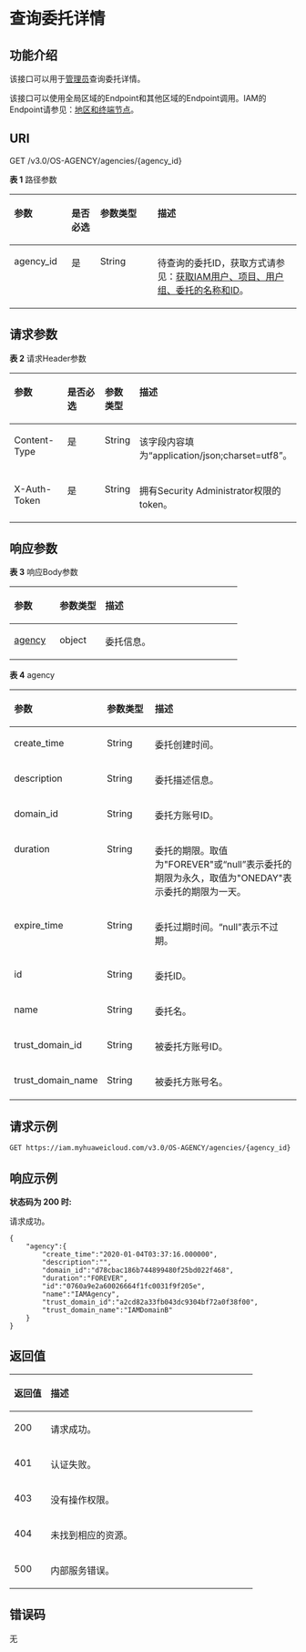 # 查询委托详情<a name="zh-cn_topic_0079467615"></a>

## 功能介绍<a name="zh-cn_topic_0222594351_section158801471553"></a>

该接口可以用于[管理员](https://support.huaweicloud.com/usermanual-iam/zh-cn_topic_0079496985.html)查询委托详情。

该接口可以使用全局区域的Endpoint和其他区域的Endpoint调用。IAM的Endpoint请参见：[地区和终端节点](https://developer.huaweicloud.com/endpoint?IAM)。

## URI<a name="zh-cn_topic_0222594351_section15881144716556"></a>

GET /v3.0/OS-AGENCY/agencies/\{agency\_id\}

**表 1**  路径参数

<a name="zh-cn_topic_0222594351_table68821047165520"></a>
<table><thead align="left"><tr id="zh-cn_topic_0222594351_row28811647155518"><th class="cellrowborder" valign="top" width="20%" id="mcps1.2.5.1.1"><p id="zh-cn_topic_0222594351_p198821947145510"><a name="zh-cn_topic_0222594351_p198821947145510"></a><a name="zh-cn_topic_0222594351_p198821947145510"></a>参数</p>
</th>
<th class="cellrowborder" valign="top" width="10%" id="mcps1.2.5.1.2"><p id="zh-cn_topic_0222594351_p18884114745516"><a name="zh-cn_topic_0222594351_p18884114745516"></a><a name="zh-cn_topic_0222594351_p18884114745516"></a>是否必选</p>
</th>
<th class="cellrowborder" valign="top" width="20%" id="mcps1.2.5.1.3"><p id="zh-cn_topic_0222594351_p28841947165516"><a name="zh-cn_topic_0222594351_p28841947165516"></a><a name="zh-cn_topic_0222594351_p28841947165516"></a>参数类型</p>
</th>
<th class="cellrowborder" valign="top" width="50%" id="mcps1.2.5.1.4"><p id="zh-cn_topic_0222594351_p688564717555"><a name="zh-cn_topic_0222594351_p688564717555"></a><a name="zh-cn_topic_0222594351_p688564717555"></a>描述</p>
</th>
</tr>
</thead>
<tbody><tr id="zh-cn_topic_0222594351_row78821347135513"><td class="cellrowborder" valign="top" width="20%" headers="mcps1.2.5.1.1 "><p id="zh-cn_topic_0222594351_p58861047125517"><a name="zh-cn_topic_0222594351_p58861047125517"></a><a name="zh-cn_topic_0222594351_p58861047125517"></a>agency_id</p>
</td>
<td class="cellrowborder" valign="top" width="10%" headers="mcps1.2.5.1.2 "><p id="zh-cn_topic_0222594351_p78861247185510"><a name="zh-cn_topic_0222594351_p78861247185510"></a><a name="zh-cn_topic_0222594351_p78861247185510"></a>是</p>
</td>
<td class="cellrowborder" valign="top" width="20%" headers="mcps1.2.5.1.3 "><p id="zh-cn_topic_0222594351_p11887747195510"><a name="zh-cn_topic_0222594351_p11887747195510"></a><a name="zh-cn_topic_0222594351_p11887747195510"></a>String</p>
</td>
<td class="cellrowborder" valign="top" width="50%" headers="mcps1.2.5.1.4 "><p id="zh-cn_topic_0222594351_p4887124715552"><a name="zh-cn_topic_0222594351_p4887124715552"></a><a name="zh-cn_topic_0222594351_p4887124715552"></a>待查询的委托ID，获取方式请参见：<a href="获取IAM用户-项目-用户组-委托的名称和ID.md">获取IAM用户、项目、用户组、委托的名称和ID</a>。</p>
</td>
</tr>
</tbody>
</table>

## 请求参数<a name="zh-cn_topic_0222594351_section588754715518"></a>

**表 2**  请求Header参数

<a name="zh-cn_topic_0222594351_HeaderParameter"></a>
<table><thead align="left"><tr id="zh-cn_topic_0222594351_row17888247175512"><th class="cellrowborder" valign="top" width="20%" id="mcps1.2.5.1.1"><p id="zh-cn_topic_0222594351_p128891247105518"><a name="zh-cn_topic_0222594351_p128891247105518"></a><a name="zh-cn_topic_0222594351_p128891247105518"></a>参数</p>
</th>
<th class="cellrowborder" valign="top" width="20%" id="mcps1.2.5.1.2"><p id="zh-cn_topic_0222594351_p1289094713554"><a name="zh-cn_topic_0222594351_p1289094713554"></a><a name="zh-cn_topic_0222594351_p1289094713554"></a>是否必选</p>
</th>
<th class="cellrowborder" valign="top" width="10%" id="mcps1.2.5.1.3"><p id="zh-cn_topic_0222594351_p7890154765514"><a name="zh-cn_topic_0222594351_p7890154765514"></a><a name="zh-cn_topic_0222594351_p7890154765514"></a>参数类型</p>
</th>
<th class="cellrowborder" valign="top" width="50%" id="mcps1.2.5.1.4"><p id="zh-cn_topic_0222594351_p4890104713553"><a name="zh-cn_topic_0222594351_p4890104713553"></a><a name="zh-cn_topic_0222594351_p4890104713553"></a>描述</p>
</th>
</tr>
</thead>
<tbody><tr id="zh-cn_topic_0222594351_row1888164775511"><td class="cellrowborder" valign="top" width="20%" headers="mcps1.2.5.1.1 "><p id="zh-cn_topic_0222594351_p1289119471553"><a name="zh-cn_topic_0222594351_p1289119471553"></a><a name="zh-cn_topic_0222594351_p1289119471553"></a>Content-Type</p>
</td>
<td class="cellrowborder" valign="top" width="20%" headers="mcps1.2.5.1.2 "><p id="zh-cn_topic_0222594351_p1189144712552"><a name="zh-cn_topic_0222594351_p1189144712552"></a><a name="zh-cn_topic_0222594351_p1189144712552"></a>是</p>
</td>
<td class="cellrowborder" valign="top" width="10%" headers="mcps1.2.5.1.3 "><p id="zh-cn_topic_0222594351_p1489164735517"><a name="zh-cn_topic_0222594351_p1489164735517"></a><a name="zh-cn_topic_0222594351_p1489164735517"></a>String</p>
</td>
<td class="cellrowborder" valign="top" width="50%" headers="mcps1.2.5.1.4 "><p id="zh-cn_topic_0222594351_p08921147185514"><a name="zh-cn_topic_0222594351_p08921147185514"></a><a name="zh-cn_topic_0222594351_p08921147185514"></a>该字段内容填为“application/json;charset=utf8”。</p>
</td>
</tr>
<tr id="zh-cn_topic_0222594351_row4888547145510"><td class="cellrowborder" valign="top" width="20%" headers="mcps1.2.5.1.1 "><p id="zh-cn_topic_0222594351_p58929479558"><a name="zh-cn_topic_0222594351_p58929479558"></a><a name="zh-cn_topic_0222594351_p58929479558"></a>X-Auth-Token</p>
</td>
<td class="cellrowborder" valign="top" width="20%" headers="mcps1.2.5.1.2 "><p id="zh-cn_topic_0222594351_p889254710554"><a name="zh-cn_topic_0222594351_p889254710554"></a><a name="zh-cn_topic_0222594351_p889254710554"></a>是</p>
</td>
<td class="cellrowborder" valign="top" width="10%" headers="mcps1.2.5.1.3 "><p id="zh-cn_topic_0222594351_p5893124775517"><a name="zh-cn_topic_0222594351_p5893124775517"></a><a name="zh-cn_topic_0222594351_p5893124775517"></a>String</p>
</td>
<td class="cellrowborder" valign="top" width="50%" headers="mcps1.2.5.1.4 "><p id="zh-cn_topic_0222594351_p38931647115518"><a name="zh-cn_topic_0222594351_p38931647115518"></a><a name="zh-cn_topic_0222594351_p38931647115518"></a>拥有Security Administrator权限的token。</p>
</td>
</tr>
</tbody>
</table>

## 响应参数<a name="zh-cn_topic_0222594351_section489344735515"></a>

**表 3**  响应Body参数

<a name="zh-cn_topic_0222594351_responseParameter"></a>
<table><thead align="left"><tr id="zh-cn_topic_0222594351_row7894104705516"><th class="cellrowborder" valign="top" width="20%" id="mcps1.2.4.1.1"><p id="zh-cn_topic_0222594351_p198954479554"><a name="zh-cn_topic_0222594351_p198954479554"></a><a name="zh-cn_topic_0222594351_p198954479554"></a>参数</p>
</th>
<th class="cellrowborder" valign="top" width="20%" id="mcps1.2.4.1.2"><p id="zh-cn_topic_0222594351_p189520474551"><a name="zh-cn_topic_0222594351_p189520474551"></a><a name="zh-cn_topic_0222594351_p189520474551"></a>参数类型</p>
</th>
<th class="cellrowborder" valign="top" width="60%" id="mcps1.2.4.1.3"><p id="zh-cn_topic_0222594351_p78965474556"><a name="zh-cn_topic_0222594351_p78965474556"></a><a name="zh-cn_topic_0222594351_p78965474556"></a>描述</p>
</th>
</tr>
</thead>
<tbody><tr id="zh-cn_topic_0222594351_row78944473555"><td class="cellrowborder" valign="top" width="20%" headers="mcps1.2.4.1.1 "><p id="zh-cn_topic_0222594351_p188961247175519"><a name="zh-cn_topic_0222594351_p188961247175519"></a><a name="zh-cn_topic_0222594351_p188961247175519"></a><a href="#zh-cn_topic_0222594351_response_Rs121AgenciesArritem">agency</a></p>
</td>
<td class="cellrowborder" valign="top" width="20%" headers="mcps1.2.4.1.2 "><p id="zh-cn_topic_0222594351_p889664710559"><a name="zh-cn_topic_0222594351_p889664710559"></a><a name="zh-cn_topic_0222594351_p889664710559"></a>object</p>
</td>
<td class="cellrowborder" valign="top" width="60%" headers="mcps1.2.4.1.3 "><p id="zh-cn_topic_0222594351_p4897547165514"><a name="zh-cn_topic_0222594351_p4897547165514"></a><a name="zh-cn_topic_0222594351_p4897547165514"></a>委托信息。</p>
</td>
</tr>
</tbody>
</table>

**表 4**  agency

<a name="zh-cn_topic_0222594351_response_Rs121AgenciesArritem"></a>
<table><thead align="left"><tr id="zh-cn_topic_0222594351_row28983473552"><th class="cellrowborder" valign="top" width="20%" id="mcps1.2.4.1.1"><p id="zh-cn_topic_0222594351_p98991647185516"><a name="zh-cn_topic_0222594351_p98991647185516"></a><a name="zh-cn_topic_0222594351_p98991647185516"></a>参数</p>
</th>
<th class="cellrowborder" valign="top" width="20%" id="mcps1.2.4.1.2"><p id="zh-cn_topic_0222594351_p590044795516"><a name="zh-cn_topic_0222594351_p590044795516"></a><a name="zh-cn_topic_0222594351_p590044795516"></a>参数类型</p>
</th>
<th class="cellrowborder" valign="top" width="60%" id="mcps1.2.4.1.3"><p id="zh-cn_topic_0222594351_p2900247135518"><a name="zh-cn_topic_0222594351_p2900247135518"></a><a name="zh-cn_topic_0222594351_p2900247135518"></a>描述</p>
</th>
</tr>
</thead>
<tbody><tr id="zh-cn_topic_0222594351_row2898347115514"><td class="cellrowborder" valign="top" width="20%" headers="mcps1.2.4.1.1 "><p id="zh-cn_topic_0222594351_p18900747115511"><a name="zh-cn_topic_0222594351_p18900747115511"></a><a name="zh-cn_topic_0222594351_p18900747115511"></a>create_time</p>
</td>
<td class="cellrowborder" valign="top" width="20%" headers="mcps1.2.4.1.2 "><p id="zh-cn_topic_0222594351_p69011347125515"><a name="zh-cn_topic_0222594351_p69011347125515"></a><a name="zh-cn_topic_0222594351_p69011347125515"></a>String</p>
</td>
<td class="cellrowborder" valign="top" width="60%" headers="mcps1.2.4.1.3 "><p id="zh-cn_topic_0222594351_p1590134718557"><a name="zh-cn_topic_0222594351_p1590134718557"></a><a name="zh-cn_topic_0222594351_p1590134718557"></a>委托创建时间。</p>
</td>
</tr>
<tr id="zh-cn_topic_0222594351_row3898144713558"><td class="cellrowborder" valign="top" width="20%" headers="mcps1.2.4.1.1 "><p id="zh-cn_topic_0222594351_p7901204795515"><a name="zh-cn_topic_0222594351_p7901204795515"></a><a name="zh-cn_topic_0222594351_p7901204795515"></a>description</p>
</td>
<td class="cellrowborder" valign="top" width="20%" headers="mcps1.2.4.1.2 "><p id="zh-cn_topic_0222594351_p19902104795512"><a name="zh-cn_topic_0222594351_p19902104795512"></a><a name="zh-cn_topic_0222594351_p19902104795512"></a>String</p>
</td>
<td class="cellrowborder" valign="top" width="60%" headers="mcps1.2.4.1.3 "><p id="zh-cn_topic_0222594351_p790284795516"><a name="zh-cn_topic_0222594351_p790284795516"></a><a name="zh-cn_topic_0222594351_p790284795516"></a>委托描述信息。</p>
</td>
</tr>
<tr id="zh-cn_topic_0222594351_row11898947135513"><td class="cellrowborder" valign="top" width="20%" headers="mcps1.2.4.1.1 "><p id="zh-cn_topic_0222594351_p890284719553"><a name="zh-cn_topic_0222594351_p890284719553"></a><a name="zh-cn_topic_0222594351_p890284719553"></a>domain_id</p>
</td>
<td class="cellrowborder" valign="top" width="20%" headers="mcps1.2.4.1.2 "><p id="zh-cn_topic_0222594351_p1290314717555"><a name="zh-cn_topic_0222594351_p1290314717555"></a><a name="zh-cn_topic_0222594351_p1290314717555"></a>String</p>
</td>
<td class="cellrowborder" valign="top" width="60%" headers="mcps1.2.4.1.3 "><p id="zh-cn_topic_0222594351_p690316475555"><a name="zh-cn_topic_0222594351_p690316475555"></a><a name="zh-cn_topic_0222594351_p690316475555"></a>委托方账号ID。</p>
</td>
</tr>
<tr id="zh-cn_topic_0222594351_row789874715554"><td class="cellrowborder" valign="top" width="20%" headers="mcps1.2.4.1.1 "><p id="zh-cn_topic_0222594351_p590384712555"><a name="zh-cn_topic_0222594351_p590384712555"></a><a name="zh-cn_topic_0222594351_p590384712555"></a>duration</p>
</td>
<td class="cellrowborder" valign="top" width="20%" headers="mcps1.2.4.1.2 "><p id="zh-cn_topic_0222594351_p1890424715519"><a name="zh-cn_topic_0222594351_p1890424715519"></a><a name="zh-cn_topic_0222594351_p1890424715519"></a>String</p>
</td>
<td class="cellrowborder" valign="top" width="60%" headers="mcps1.2.4.1.3 "><p id="zh-cn_topic_0222594351_p13905047145515"><a name="zh-cn_topic_0222594351_p13905047145515"></a><a name="zh-cn_topic_0222594351_p13905047145515"></a>委托的期限。取值为"FOREVER"或“null”表示委托的期限为永久，取值为"ONEDAY"表示委托的期限为一天。</p>
</td>
</tr>
<tr id="zh-cn_topic_0222594351_row19898647155513"><td class="cellrowborder" valign="top" width="20%" headers="mcps1.2.4.1.1 "><p id="zh-cn_topic_0222594351_p159051747195518"><a name="zh-cn_topic_0222594351_p159051747195518"></a><a name="zh-cn_topic_0222594351_p159051747195518"></a>expire_time</p>
</td>
<td class="cellrowborder" valign="top" width="20%" headers="mcps1.2.4.1.2 "><p id="zh-cn_topic_0222594351_p7905124711554"><a name="zh-cn_topic_0222594351_p7905124711554"></a><a name="zh-cn_topic_0222594351_p7905124711554"></a>String</p>
</td>
<td class="cellrowborder" valign="top" width="60%" headers="mcps1.2.4.1.3 "><p id="zh-cn_topic_0222594351_p99062047195514"><a name="zh-cn_topic_0222594351_p99062047195514"></a><a name="zh-cn_topic_0222594351_p99062047195514"></a>委托过期时间。“null”表示不过期。</p>
</td>
</tr>
<tr id="zh-cn_topic_0222594351_row389813479550"><td class="cellrowborder" valign="top" width="20%" headers="mcps1.2.4.1.1 "><p id="zh-cn_topic_0222594351_p13906047115520"><a name="zh-cn_topic_0222594351_p13906047115520"></a><a name="zh-cn_topic_0222594351_p13906047115520"></a>id</p>
</td>
<td class="cellrowborder" valign="top" width="20%" headers="mcps1.2.4.1.2 "><p id="zh-cn_topic_0222594351_p17906154718552"><a name="zh-cn_topic_0222594351_p17906154718552"></a><a name="zh-cn_topic_0222594351_p17906154718552"></a>String</p>
</td>
<td class="cellrowborder" valign="top" width="60%" headers="mcps1.2.4.1.3 "><p id="zh-cn_topic_0222594351_p49071147185511"><a name="zh-cn_topic_0222594351_p49071147185511"></a><a name="zh-cn_topic_0222594351_p49071147185511"></a>委托ID。</p>
</td>
</tr>
<tr id="zh-cn_topic_0222594351_row12898347175516"><td class="cellrowborder" valign="top" width="20%" headers="mcps1.2.4.1.1 "><p id="zh-cn_topic_0222594351_p79078471555"><a name="zh-cn_topic_0222594351_p79078471555"></a><a name="zh-cn_topic_0222594351_p79078471555"></a>name</p>
</td>
<td class="cellrowborder" valign="top" width="20%" headers="mcps1.2.4.1.2 "><p id="zh-cn_topic_0222594351_p1790754717550"><a name="zh-cn_topic_0222594351_p1790754717550"></a><a name="zh-cn_topic_0222594351_p1790754717550"></a>String</p>
</td>
<td class="cellrowborder" valign="top" width="60%" headers="mcps1.2.4.1.3 "><p id="zh-cn_topic_0222594351_p1390884735512"><a name="zh-cn_topic_0222594351_p1390884735512"></a><a name="zh-cn_topic_0222594351_p1390884735512"></a>委托名。</p>
</td>
</tr>
<tr id="zh-cn_topic_0222594351_row178988477553"><td class="cellrowborder" valign="top" width="20%" headers="mcps1.2.4.1.1 "><p id="zh-cn_topic_0222594351_p9908124725518"><a name="zh-cn_topic_0222594351_p9908124725518"></a><a name="zh-cn_topic_0222594351_p9908124725518"></a>trust_domain_id</p>
</td>
<td class="cellrowborder" valign="top" width="20%" headers="mcps1.2.4.1.2 "><p id="zh-cn_topic_0222594351_p39081147145517"><a name="zh-cn_topic_0222594351_p39081147145517"></a><a name="zh-cn_topic_0222594351_p39081147145517"></a>String</p>
</td>
<td class="cellrowborder" valign="top" width="60%" headers="mcps1.2.4.1.3 "><p id="zh-cn_topic_0222594351_p1990954719553"><a name="zh-cn_topic_0222594351_p1990954719553"></a><a name="zh-cn_topic_0222594351_p1990954719553"></a>被委托方账号ID。</p>
</td>
</tr>
<tr id="zh-cn_topic_0222594351_row1089824705511"><td class="cellrowborder" valign="top" width="20%" headers="mcps1.2.4.1.1 "><p id="zh-cn_topic_0222594351_p2909204755516"><a name="zh-cn_topic_0222594351_p2909204755516"></a><a name="zh-cn_topic_0222594351_p2909204755516"></a>trust_domain_name</p>
</td>
<td class="cellrowborder" valign="top" width="20%" headers="mcps1.2.4.1.2 "><p id="zh-cn_topic_0222594351_p16909174718559"><a name="zh-cn_topic_0222594351_p16909174718559"></a><a name="zh-cn_topic_0222594351_p16909174718559"></a>String</p>
</td>
<td class="cellrowborder" valign="top" width="60%" headers="mcps1.2.4.1.3 "><p id="zh-cn_topic_0222594351_p16910247105513"><a name="zh-cn_topic_0222594351_p16910247105513"></a><a name="zh-cn_topic_0222594351_p16910247105513"></a>被委托方账号名。</p>
</td>
</tr>
</tbody>
</table>

## 请求示例<a name="zh-cn_topic_0222594351_section391054715519"></a>

```
GET https://iam.myhuaweicloud.com/v3.0/OS-AGENCY/agencies/{agency_id}
```

## 响应示例<a name="zh-cn_topic_0222594351_section8911174735518"></a>

**状态码为 200 时:**

请求成功。

```
{
	"agency":{
		"create_time":"2020-01-04T03:37:16.000000",
		"description":"",
		"domain_id":"d78cbac186b744899480f25bd022f468",
		"duration":"FOREVER",
		"id":"0760a9e2a60026664f1fc0031f9f205e",
		"name":"IAMAgency",
		"trust_domain_id":"a2cd82a33fb043dc9304bf72a0f38f00",
		"trust_domain_name":"IAMDomainB"
	}
}
```

## 返回值<a name="zh-cn_topic_0222594351_section139142047185519"></a>

<a name="zh-cn_topic_0222594351_table1483"></a>
<table><thead align="left"><tr id="zh-cn_topic_0222594351_row4915547135520"><th class="cellrowborder" valign="top" width="15%" id="mcps1.1.3.1.1"><p id="zh-cn_topic_0222594351_p17916204725510"><a name="zh-cn_topic_0222594351_p17916204725510"></a><a name="zh-cn_topic_0222594351_p17916204725510"></a>返回值</p>
</th>
<th class="cellrowborder" valign="top" width="85%" id="mcps1.1.3.1.2"><p id="zh-cn_topic_0222594351_p1291694745520"><a name="zh-cn_topic_0222594351_p1291694745520"></a><a name="zh-cn_topic_0222594351_p1291694745520"></a>描述</p>
</th>
</tr>
</thead>
<tbody><tr id="zh-cn_topic_0222594351_row491544795518"><td class="cellrowborder" valign="top" width="15%" headers="mcps1.1.3.1.1 "><p id="zh-cn_topic_0222594351_p169171747185512"><a name="zh-cn_topic_0222594351_p169171747185512"></a><a name="zh-cn_topic_0222594351_p169171747185512"></a>200</p>
</td>
<td class="cellrowborder" valign="top" width="85%" headers="mcps1.1.3.1.2 "><p id="zh-cn_topic_0222594351_p39171747205516"><a name="zh-cn_topic_0222594351_p39171747205516"></a><a name="zh-cn_topic_0222594351_p39171747205516"></a>请求成功。</p>
</td>
</tr>
<tr id="zh-cn_topic_0222594351_row8915154765513"><td class="cellrowborder" valign="top" width="15%" headers="mcps1.1.3.1.1 "><p id="zh-cn_topic_0222594351_p1191716479554"><a name="zh-cn_topic_0222594351_p1191716479554"></a><a name="zh-cn_topic_0222594351_p1191716479554"></a>401</p>
</td>
<td class="cellrowborder" valign="top" width="85%" headers="mcps1.1.3.1.2 "><p id="zh-cn_topic_0222594351_p1691884712551"><a name="zh-cn_topic_0222594351_p1691884712551"></a><a name="zh-cn_topic_0222594351_p1691884712551"></a>认证失败。</p>
</td>
</tr>
<tr id="zh-cn_topic_0222594351_row491584716557"><td class="cellrowborder" valign="top" width="15%" headers="mcps1.1.3.1.1 "><p id="zh-cn_topic_0222594351_p8918147105517"><a name="zh-cn_topic_0222594351_p8918147105517"></a><a name="zh-cn_topic_0222594351_p8918147105517"></a>403</p>
</td>
<td class="cellrowborder" valign="top" width="85%" headers="mcps1.1.3.1.2 "><p id="zh-cn_topic_0222594351_p79181747105515"><a name="zh-cn_topic_0222594351_p79181747105515"></a><a name="zh-cn_topic_0222594351_p79181747105515"></a>没有操作权限。</p>
</td>
</tr>
<tr id="zh-cn_topic_0222594351_row14915184710552"><td class="cellrowborder" valign="top" width="15%" headers="mcps1.1.3.1.1 "><p id="zh-cn_topic_0222594351_p209194472555"><a name="zh-cn_topic_0222594351_p209194472555"></a><a name="zh-cn_topic_0222594351_p209194472555"></a>404</p>
</td>
<td class="cellrowborder" valign="top" width="85%" headers="mcps1.1.3.1.2 "><p id="zh-cn_topic_0222594351_p8919154715519"><a name="zh-cn_topic_0222594351_p8919154715519"></a><a name="zh-cn_topic_0222594351_p8919154715519"></a>未找到相应的资源。</p>
</td>
</tr>
<tr id="zh-cn_topic_0222594351_row2916147135513"><td class="cellrowborder" valign="top" width="15%" headers="mcps1.1.3.1.1 "><p id="zh-cn_topic_0222594351_p191984715519"><a name="zh-cn_topic_0222594351_p191984715519"></a><a name="zh-cn_topic_0222594351_p191984715519"></a>500</p>
</td>
<td class="cellrowborder" valign="top" width="85%" headers="mcps1.1.3.1.2 "><p id="zh-cn_topic_0222594351_p292074765516"><a name="zh-cn_topic_0222594351_p292074765516"></a><a name="zh-cn_topic_0222594351_p292074765516"></a>内部服务错误。</p>
</td>
</tr>
</tbody>
</table>

## 错误码<a name="zh-cn_topic_0222594351_section19920114755518"></a>

无

